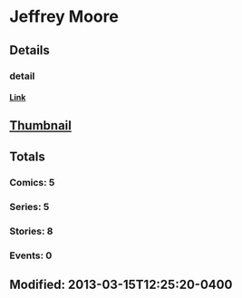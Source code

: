 # Jeffrey  Moore 
## Details
### detail
#### [Link](http://marvel.com/comics/creators/2318/jeffrey_moore?utm_campaign=apiRef&utm_source=225578a89fc76f3d20fbffda5d17a88d)
## [Thumbnail](http://i.annihil.us/u/prod/marvel/i/mg/b/40/image_not_available.jpg)
## Totals
### Comics: 5
### Series: 5
### Stories: 8
### Events: 0
## Modified: 2013-03-15T12:25:20-0400